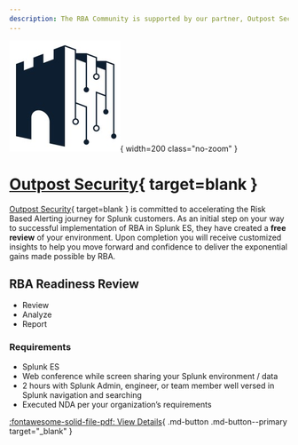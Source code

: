 ```yaml
---
description: The RBA Community is supported by our partner, Outpost Security. Outpost Security is committed to accelerating the Risk Based Alerting journey for Splunk customers.
---
```


![Outpost Security](/assets/outpost-security.jpg){ width=200 class="no-zoom" }

# [Outpost Security][outpost]{ target=blank }

[Outpost Security][outpost]{ target=blank } is committed to accelerating the Risk Based Alerting journey for Splunk customers. As an initial step on your way to successful implementation of RBA in Splunk ES, they have created a **free review** of your environment. Upon completion you will receive customized insights to help you move forward and confidence to deliver the exponential gains made possible by RBA.

## RBA Readiness Review

- Review
- Analyze
- Report

### Requirements

- Splunk ES
- Web conference while screen sharing your Splunk environment / data
- 2 hours with Splunk Admin, engineer, or team member well versed in Splunk
navigation and searching
- Executed NDA per your organization’s requirements

[:fontawesome-solid-file-pdf: View Details](/assets/partners/outpost/outpost-rba-readiness.pdf "RBA Readiness Review"){ .md-button .md-button--primary target="_blank" }

[outpost]: https://outpost-security.com/
